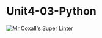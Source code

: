 # Unit4-03-Python
[![Mr Coxall's Super Linter](https://github.com/ishamisebb/Unit4-03-Python/workflows/Mr%20Coxall's%20Super%20Linter/badge.svg)](https://github.com/ishamisebb/Unit4-03-Python/actions/)
